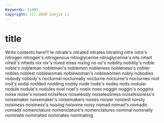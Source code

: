 ```yaml
---
Keywords: 11401
Copyright: (C) 2020 Junjie Li
---
```


# title

Write contents here!!!
te 
nitrate's 
nitrated 
nitrates 
nitrating 
nitre
nitre's 
nitrogen 
nitrogen's 
nitrogenous 
nitroglycerine 
nitroglycerine's 
nits 
nitwit 
nitwit's 
nitwits
nix 
nix's 
nixed 
nixes 
nixing 
no 
no's 
nobility 
nobility's 
noble
noble's 
nobleman 
nobleman's 
noblemen 
nobleness 
nobleness's 
nobler 
nobles 
noblest 
noblewoman
noblewoman's 
noblewomen 
nobly 
nobodies 
nobody 
nobody's 
nocturnal 
nocturnally 
nocturne 
nocturne's
nocturnes 
nod 
nod's 
nodal 
nodded 
nodding 
noddy 
node 
node's 
nodes
nods 
nodular 
nodule 
nodule's 
nodules 
noel 
noel's 
noels 
noes 
noggin
noggin's 
noggins 
noise 
noise's 
noised 
noiseless 
noiselessly 
noiselessness 
noiselessness's 
noisemaker
noisemaker's 
noisemakers 
noises 
noisier 
noisiest 
noisily 
noisiness 
noisiness's 
noising 
noisome
noisy 
nomad 
nomad's 
nomadic 
nomads 
nomenclature 
nomenclature's 
nomenclatures 
nominal 
nominally
nominate 
nominated 
nominates 
nominating 
